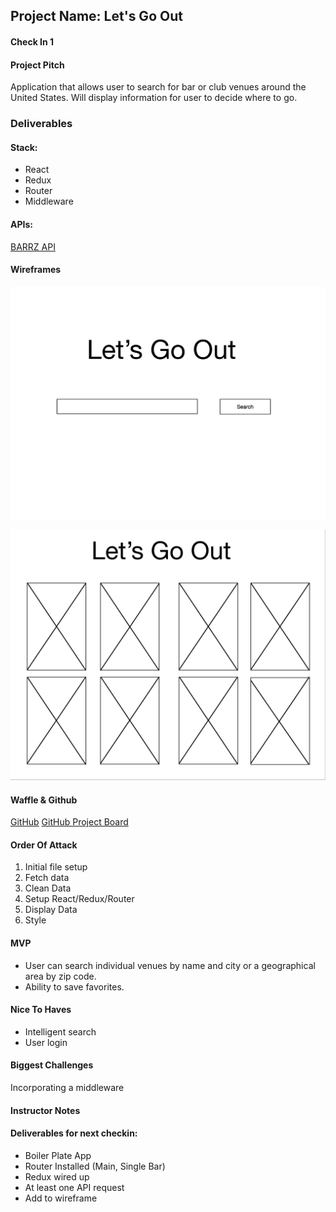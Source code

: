 ## Project Name: Let's Go Out

#### Check In 1

#### Project Pitch
Application that allows user to search for bar or club venues around the United States. Will display information for user to decide where to go. 
### Deliverables

#### Stack:
* React 
* Redux
* Router
* Middleware
#### APIs:
[BARRZ API](https://www.barzz.net/api.php)
#### Wireframes
![home](https://github.com/amercado1014/lets-go-out/blob/master/src/images/home-wireframe.png)

![main](https://github.com/amercado1014/lets-go-out/blob/master/src/images/main-wireframe.png)

#### Waffle & Github
[GitHub](https://github.com/amercado1014/lets-go-out)
[GitHub Project Board](https://github.com/amercado1014/lets-go-out/projects/2)
#### Order Of Attack
1. Initial file setup
2. Fetch data
3. Clean Data
4. Setup React/Redux/Router
5. Display Data
6. Style

#### MVP
* User can search individual venues by name and city or a geographical area by zip code.
* Ability to save favorites.
#### Nice To Haves
* Intelligent search 
* User login

#### Biggest Challenges
Incorporating a middleware
#### Instructor Notes

#### Deliverables for next checkin:
* Boiler Plate App
* Router Installed (Main, Single Bar)
* Redux wired up
* At least one API request
* Add to wireframe